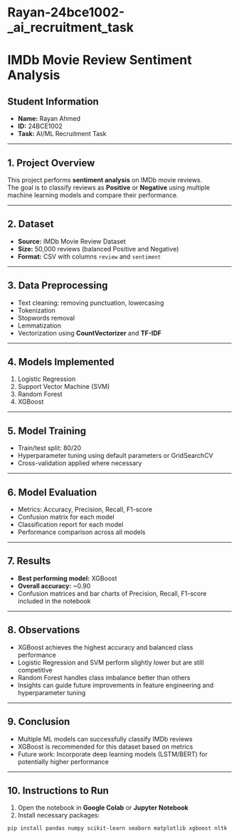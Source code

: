 # Rayan-24bce1002-_ai_recruitment_task
# IMDb Movie Review Sentiment Analysis

## Student Information
- **Name:** Rayan Ahmed
- **ID:** 24BCE1002
- **Task:** AI/ML Recruitment Task

---

## 1. Project Overview
This project performs **sentiment analysis** on IMDb movie reviews.  
The goal is to classify reviews as **Positive** or **Negative** using multiple machine learning models and compare their performance.

---

## 2. Dataset
- **Source:** IMDb Movie Review Dataset  
- **Size:** 50,000 reviews (balanced Positive and Negative)  
- **Format:** CSV with columns `review` and `sentiment`  

---

## 3. Data Preprocessing
- Text cleaning: removing punctuation, lowercasing  
- Tokenization  
- Stopwords removal  
- Lemmatization  
- Vectorization using **CountVectorizer** and **TF-IDF**

---

## 4. Models Implemented
1. Logistic Regression  
2. Support Vector Machine (SVM)  
3. Random Forest  
4. XGBoost  

---

## 5. Model Training
- Train/test split: 80/20  
- Hyperparameter tuning using default parameters or GridSearchCV  
- Cross-validation applied where necessary  

---

## 6. Model Evaluation
- Metrics: Accuracy, Precision, Recall, F1-score  
- Confusion matrix for each model  
- Classification report for each model  
- Performance comparison across all models  

---

## 7. Results
- **Best performing model:** XGBoost  
- **Overall accuracy:** ~0.90  
- Confusion matrices and bar charts of Precision, Recall, F1-score included in the notebook  

---

## 8. Observations
- XGBoost achieves the highest accuracy and balanced class performance  
- Logistic Regression and SVM perform slightly lower but are still competitive  
- Random Forest handles class imbalance better than others  
- Insights can guide future improvements in feature engineering and hyperparameter tuning  

---

## 9. Conclusion
- Multiple ML models can successfully classify IMDb reviews  
- XGBoost is recommended for this dataset based on metrics  
- Future work: Incorporate deep learning models (LSTM/BERT) for potentially higher performance  

---

## 10. Instructions to Run
1. Open the notebook in **Google Colab** or **Jupyter Notebook**  
2. Install necessary packages:
```bash
pip install pandas numpy scikit-learn seaborn matplotlib xgboost nltk
